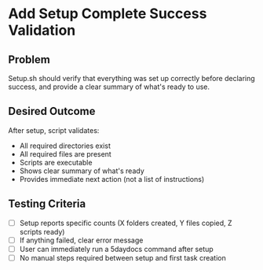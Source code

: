 # Add Setup Complete Success Validation

## Problem
Setup.sh should verify that everything was set up correctly before declaring success, and provide a clear summary of what's ready to use.

## Desired Outcome
After setup, script validates:
- All required directories exist
- All required files are present
- Scripts are executable
- Shows clear summary of what's ready
- Provides immediate next action (not a list of instructions)

## Testing Criteria
- [ ] Setup reports specific counts (X folders created, Y files copied, Z scripts ready)
- [ ] If anything failed, clear error message
- [ ] User can immediately run a 5daydocs command after setup
- [ ] No manual steps required between setup and first task creation